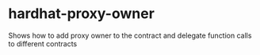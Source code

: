 # hardhat-proxy-owner

Shows how to add proxy owner to the contract and delegate function calls to different contracts
